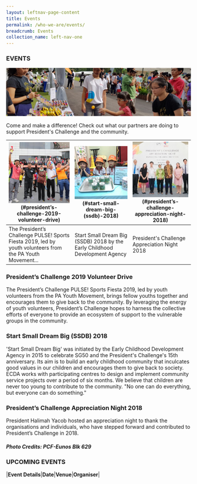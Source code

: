 ```yaml
---
layout: leftnav-page-content
title: Events
permalink: /who-we-are/events/
breadcrumb: Events
collection_name: left-nav-one
---
```


### EVENTS

![Event Top Banner](/images/event-top-banner.jpg "Event Top Banner")

Come and make a difference! Check out what our partners are doing to support President's Challenge and the community.

|![President’s Challenge PULSE! Sports Fiesta 2019](/images/IMG-20190720-WA0018v1.jpg)(#president’s-challenge-2019-volunteer-drive)|![Start Small Dream Big (SSDB) 2018](/images/PCF-Eunos_1.jpg)(#start-small-dream-big-(ssdb)-2018)|![President's Challenge Appreciation Night 2018](/images/President-s-Challenge-Appreciation-Night.jpg)(#president’s-challenge-appreciation-night-2018)|
|--------------|------------------|-----------------------|
|The President’s Challenge PULSE! Sports Fiesta 2019, led by youth volunteers from the PA Youth Movement...|Start Small Dream Big (SSDB) 2018 by the Early Childhood Development Agency|President's Challenge Appreciation Night 2018|



### President’s Challenge 2019 Volunteer Drive
The President’s Challenge PULSE! Sports Fiesta 2019, led by youth volunteers from the PA Youth Movement, brings fellow youths together and encourages them to give back to the community. By leveraging the energy of youth volunteers, President’s Challenge hopes to harness the collective efforts of everyone to provide an ecosystem of support to the vulnerable groups in the community.


### Start Small Dream Big (SSDB) 2018
'Start Small Dream Big' was initiated by the Early Childhood Development Agency in 2015 to celebrate SG50 and the President's Challenge's 15th anniversary. Its aim is to build an early childhood community that inculcates good values in our children and encourages them to give back to society. ECDA works with participating centres to design and implement community service projects over a period of six months. We believe that children are never too young to contribute to the community. "No one can do everything, but everyone can do something." 


### President’s Challenge Appreciation Night 2018
President Halimah Yacob hosted an appreciation night to thank the organisations and individuals, who have stepped forward and contributed to President’s Challenge in 2018. 


##### Photo Credits: PCF-Eunos Blk 629


### UPCOMING EVENTS

|**Event Details**|**Date**|**Venue**|**Organiser**|
